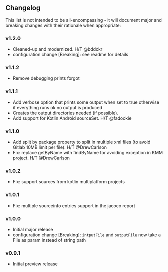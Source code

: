 <h2 class="github">Changelog</h2>

This list is not intended to be all-encompassing - it will document major and breaking changes with their rationale when appropriate:

### v1.2.0
- Cleaned-up and modernized. H/T @bddckr
- configuration change [Breaking]: see readme for details

### v1.1.2
- Remove debugging prints forgot
 
### v1.1.1
- Add verbose option that prints some output when set to true otherwise if everything runs ok no output is produced
- Creates the output directories needed (if possible).
- Add support for Kotlin Android sourceSet. H/T @fadookie

### v1.1.0
- Add split by package property to split in multiple xml files (to avoid Gitlab 10MB limit per file). H/T @DrewCarlson
- Fix: replace getByName with findByName for avoiding exception in KMM project. H/T @DrewCarlson

### v1.0.2
- Fix: support sources from kotlin multiplatform projects

### v1.0.1
- Fix: multiple sourceinfo entries support in the jacoco report
 
### v1.0.0
- Initial major release
- configuration change  [Breaking]: `intputFile` and `outputFile` now take a File as param instead of string path

### v0.9.1
- Initial preview release
